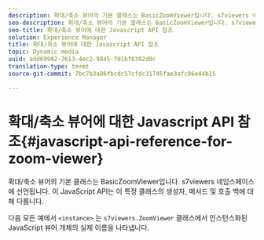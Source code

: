 ```yaml
---
description: 확대/축소 뷰어의 기본 클래스는 BasicZoomViewer입니다. s7viewers 네임스페이스에 선언됩니다. 이 JavaScript API는 이 특정 클래스의 생성자, 메서드 및 호출 백에 대해 다룹니다.
seo-description: 확대/축소 뷰어의 기본 클래스는 BasicZoomViewer입니다. s7viewers 네임스페이스에 선언됩니다. 이 JavaScript API는 이 특정 클래스의 생성자, 메서드 및 호출 백에 대해 다룹니다.
seo-title: 확대/축소 뷰어에 대한 Javascript API 참조
solution: Experience Manager
title: 확대/축소 뷰어에 대한 Javascript API 참조
topic: Dynamic media
uuid: add69992-7613-4ec2-9845-f01bf0392d0c
translation-type: tm+mt
source-git-commit: 7bc7b3a86fbcdc57cfdc31745fae3afc06e44b15

---
```



# 확대/축소 뷰어에 대한 Javascript API 참조{#javascript-api-reference-for-zoom-viewer}

확대/축소 뷰어의 기본 클래스는 BasicZoomViewer입니다. s7viewers 네임스페이스에 선언됩니다. 이 JavaScript API는 이 특정 클래스의 생성자, 메서드 및 호출 백에 대해 다룹니다.

다음 모든 예에서 `<instance>` 는 `s7viewers.ZoomViewer` 클래스에서 인스턴스화된 JavaScript 뷰어 개체의 실제 이름을 나타냅니다.
